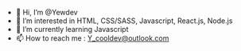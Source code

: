 - 👋 Hi, I’m @Yewdev
- 👀 I’m interested in HTML, CSS/SASS, Javascript, React.js, Node.js 
- 🌱 I’m currently learning Javascript
- 📫 How to reach me : Y_cooldev@outlook.com
